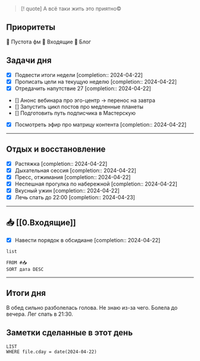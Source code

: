 > [! quote] А всё таки жить это приятно©
> 

## Приоритеты
🔴 Пустота фм
🔴 Входящие
🔴 Блог

## Задачи дня
- [x] Подвести итоги недели  [completion:: 2024-04-22]
- [x] Прописать цели на текущую неделю  [completion:: 2024-04-22]
- [x] Отредачить напутствие 27  [completion:: 2024-04-22]
- [] Анонс вебинара про эго-центр → перенос на завтра
- [] Запустить цикл постов про медленные планеты
- [] Подготовить путь подписчика в Мастерскую
- [x] Посмотреть эфир про матрицу контента  [completion:: 2024-04-22]

---
## Отдых и восстановление
- [x] Растяжка  [completion:: 2024-04-22]
- [x] Дыхательная сессия  [completion:: 2024-04-22]
- [x] Пресс, отжимания  [completion:: 2024-04-22]
- [x] Неспешная прогулка по набережной  [completion:: 2024-04-22]
- [x] Вкусный ужин  [completion:: 2024-04-22]
- [x] Лечь спать до 22:00  [completion:: 2024-04-23]

---
## 📥 [[0.Входящие]]
- [x] Навести порядок в обсидиане  [completion:: 2024-04-22]



```dataview
list
	
FROM #📥
SORT дата DESC
```


---
## Итоги дня
В обед сильно разболелась голова. Не знаю из-за чего. Болела до вечера. Лег спать в 21:30.




## Заметки сделанные в этот день
```dataview
LIST
WHERE file.cday = date(2024-04-22)
```

